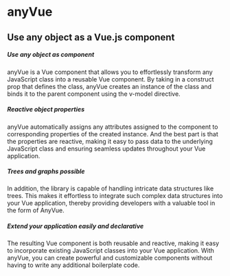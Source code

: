 # anyVue
## Use any object as a Vue.js component

##### Use any object as component
anyVue is a Vue component that allows you to effortlessly transform any JavaScript class into a reusable Vue component. By taking in a construct prop that defines the class, anyVue creates an instance of the class and binds it to the parent component using the v-model directive.

##### Reactive object properties
anyVue automatically assigns any attributes assigned to the component to corresponding properties of the created instance. And the best part is that the properties are reactive, making it easy to pass data to the underlying JavaScript class and ensuring seamless updates throughout your Vue application.

##### Trees and graphs possible
In addition, the library is capable of handling intricate data structures like trees. This makes it effortless to integrate such complex data structures into your Vue application, thereby providing developers with a valuable tool in the form of AnyVue.

##### Extend your application easily and declarative
The resulting Vue component is both reusable and reactive, making it easy to incorporate existing JavaScript classes into your Vue application. With anyVue, you can create powerful and customizable components without having to write any additional boilerplate code.